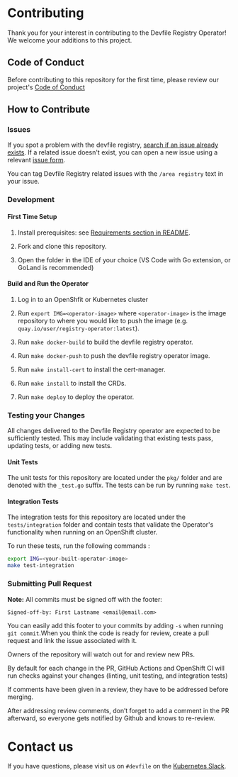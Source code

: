 # Contributing

Thank you for your interest in contributing to the Devfile Registry Operator! We welcome your additions to this project.

## Code of Conduct

Before contributing to this repository for the first time, please review our project's [Code of Conduct](https://github.com/devfile/api/blob/main/CODE_OF_CONDUCT.md)

## How to Contribute

### Issues

If you spot a problem with the devfile registry, [search if an issue already exists](https://github.com/devfile/api/issues). If a related issue doesn't exist, you can open a new issue using a relevant [issue form](https://github.com/devfile/api/issues/new/choose).

You can tag Devfile Registry related issues with the `/area registry` text in your issue.

### Development

#### First Time Setup
1. Install prerequisites: see [Requirements section in README](README.md#requirements).

2. Fork and clone this repository.

3. Open the folder in the IDE of your choice (VS Code with Go extension, or GoLand is recommended)

#### Build and Run the Operator
1. Log in to an OpenShfit or Kubernetes cluster

2. Run `export IMG=<operator-image>` where `<operator-image>` is the image repository to where you would like to push the image (e.g. `quay.io/user/registry-operator:latest`).

3. Run `make docker-build` to build the devfile registry operator.

4. Run `make docker-push` to push the devfile registry operator image.

5. Run `make install-cert` to install the cert-manager.

6. Run `make install` to install the CRDs.

7. Run `make deploy` to deploy the operator.

### Testing your Changes

All changes delivered to the Devfile Registry operator are expected to be sufficiently tested. This may include validating that existing tests pass, updating tests, or adding new tests.

#### Unit Tests

The unit tests for this repository are located under the `pkg/` folder and are denoted with the `_test.go` suffix. The tests can be run by running `make test`.

#### Integration Tests

The integration tests for this repository are located under the `tests/integration` folder and contain tests that validate the Operator's functionality when running on an OpenShift cluster.

To run these tests, run the following commands :

```bash
export IMG=<your-built-operator-image>
make test-integration
```


### Submitting Pull Request

**Note:** All commits must be signed off with the footer:
```
Signed-off-by: First Lastname <email@email.com>
```

You can easily add this footer to your commits by adding `-s` when running `git commit`.When you think the code is ready for review, create a pull request and link the issue associated with it.

Owners of the repository will watch out for and review new PRs. 

By default for each change in the PR, GitHub Actions and OpenShift CI will run checks against your changes (linting, unit testing, and integration tests)

If comments have been given in a review, they have to be addressed before merging.

After addressing review comments, don’t forget to add a comment in the PR afterward, so everyone gets notified by Github and knows to re-review.


# Contact us

If you have questions, please visit us on `#devfile` on the [Kubernetes Slack](https://slack.k8s.io).
